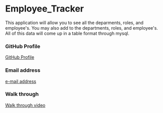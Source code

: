 # Employee_Tracker
This application will allow you to see all the deparments, roles, and employee's. You may also add to the departments, roles, and employee's.
All of this data will come up in a table format through mysql.
### GitHub Profile
  [GitHub Profile](http://github.com/twfb29)
  ### Email address
  [e-mail address](twfb29@yahoo.com)
  ### Walk through
  [Walk through video](https://drive.google.com/file/d/1Ccf8gFnJv-PbQn7HhgPypYQcY68CdWxj/view)
  